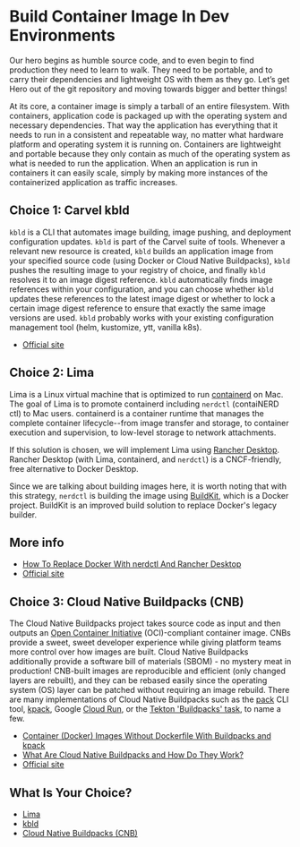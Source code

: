 # Build Container Image In Dev Environments

Our hero begins as humble source code, and to even begin to find production they need to learn to walk. They need to be portable, and to carry their dependencies and lightweight OS with them as they go. Let’s get Hero out of the git repository and moving towards bigger and better things!

At its core, a container image is simply a tarball of an entire filesystem. With containers, application code is packaged up with the operating system and necessary dependencies. That way the application has everything that it needs to run in a consistent and repeatable way, no matter what hardware platform and operating system it is running on. Containers are lightweight and portable because they only contain as much of the operating system as what is needed to run the application. When an application is run in containers it can easily scale, simply by making more instances of the containerized application as traffic increases.

## Choice 1: Carvel kbld

`kbld` is a CLI that automates image building, image pushing, and deployment configuration updates. `kbld` is part of the Carvel suite of tools. Whenever a relevant new resource is created, `kbld` builds an application image from your specified source code (using Docker or Cloud Native Buildpacks), `kbld` pushes the resulting image to your registry of choice, and finally `kbld` resolves it to an image digest reference. `kbld` automatically finds image references within your configuration, and you can choose whether `kbld` updates these references to the latest image digest or whether to lock a certain image digest reference to ensure that exactly the same image versions are used. `kbld` probably works with your existing configuration management tool (helm, kustomize, ytt, vanilla k8s).

* [Official site](https://carvel.dev/kbld)

## Choice 2: Lima

Lima is a Linux virtual machine that is optimized to run [containerd](https://containerd.io/) on Mac. The goal of Lima is to promote containerd including `nerdctl` (contaiNERD ctl) to Mac users. containerd is a container runtime that manages the complete container lifecycle--from image transfer and storage, to container execution and supervision, to low-level storage to network attachments. 

If this solution is chosen, we will implement Lima using [Rancher Desktop](https://docs.rancherdesktop.io/). Rancher Desktop (with Lima, containerd, and `nerdctl`) is a CNCF-friendly, free alternative to Docker Desktop.

Since we are talking about building images here, it is worth noting that with this strategy, `nerdctl` is building the image using [BuildKit](https://docs.docker.com/build/buildkit/), which is a Docker project. BuildKit is an improved build solution to replace Docker's legacy builder.

## More info

* [How To Replace Docker With nerdctl And Rancher Desktop](https://youtu.be/evWPib0iNgY)
* [Official site](https://github.com/lima-vm/lima)

## Choice 3: Cloud Native Buildpacks (CNB)

The Cloud Native Buildpacks project takes source code as input and then outputs an [Open Container Initiative](https://opencontainers.org/) (OCI)-compliant container image. CNBs provide a sweet, sweet developer experience while giving platform teams more control over how images are built. Cloud Native Buildpacks additionally provide a software bill of materials (SBOM) - no mystery meat in production!  CNB-built images are reproducible and efficient (only changed layers are rebuilt), and they can be rebased easily since the operating system (OS) layer can be patched without requiring an image rebuild. There are many implementations of Cloud Native Buildpacks such as the [pack](https://buildpacks.io/docs/tools/pack/) CLI tool, [kpack](https://buildpacks.io/docs/tools/kpack/), Google [Cloud Run](https://cloud.google.com/run/), or the [Tekton 'Buildpacks' task](https://hub.tekton.dev/tekton/task/buildpacks), to name a few.

* [Container (Docker) Images Without Dockerfile With Buildpacks and kpack](https://youtu.be/fbSoKu8NGSU)
* [What Are Cloud Native Buildpacks and How Do They Work?](https://tanzu.vmware.com/developer/tv/enlightning/17/)
* [Official site](https://buildpacks.io)

## What Is Your Choice?

* [Lima](lima.md)
* [kbld](kbld.md)
* [Cloud Native Buildpacks (CNB)](buildpacks.md)